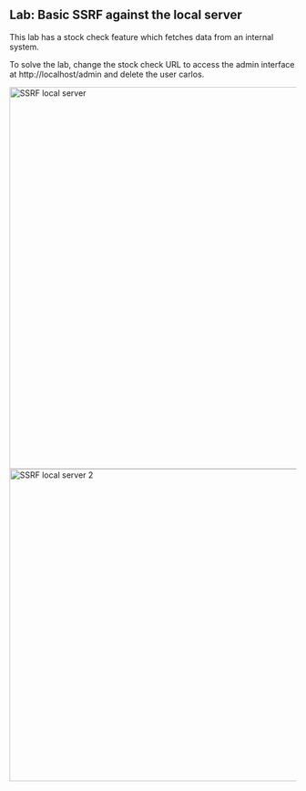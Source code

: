 ## Lab: Basic SSRF against the local server

This lab has a stock check feature which fetches data from an internal system.

To solve the lab, change the stock check URL to access the admin interface at http://localhost/admin and delete the user carlos.

<img width="711" height="669" alt="SSRF local server" src="https://github.com/user-attachments/assets/606e270c-c70c-4cd0-8937-84be6f08184e" />

<img width="1810" height="547" alt="SSRF local server 2" src="https://github.com/user-attachments/assets/1f45e41a-38a4-4b10-a966-1294b5c4e472" />
